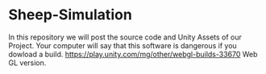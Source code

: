 # Sheep-Simulation
In this repository we will post the source code and Unity Assets of our Project.
Your computer will say that this software is dangerous if you dowload a build.
https://play.unity.com/mg/other/webgl-builds-33670 Web GL version.
